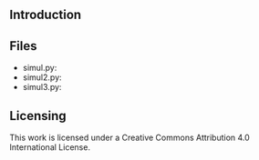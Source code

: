 Introduction
----


Files
-----
- simul.py: 
- simul2.py: 
- simul3.py: 


Licensing
-----
This work is licensed under a Creative Commons Attribution 4.0 International License.
